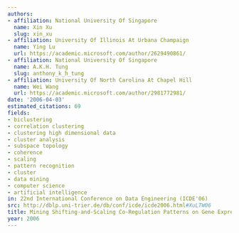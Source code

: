 ```yaml
---
authors:
- affiliation: National University Of Singapore
  name: Xin Xu
  slug: xin_xu
- affiliation: University Of Illinois At Urbana Champaign
  name: Ying Lu
  url: https://academic.microsoft.com/author/2629490861/
- affiliation: National University Of Singapore
  name: A.K.H. Tung
  slug: anthony_k_h_tung
- affiliation: University Of North Carolina At Chapel Hill
  name: Wei Wang
  url: https://academic.microsoft.com/author/2981772981/
date: '2006-04-03'
estimated_citations: 69
fields:
- biclustering
- correlation clustering
- clustering high dimensional data
- cluster analysis
- subspace topology
- coherence
- scaling
- pattern recognition
- cluster
- data mining
- computer science
- artificial intelligence
in: 22nd International Conference on Data Engineering (ICDE'06)
src: http://dblp.uni-trier.de/db/conf/icde/icde2006.html#XuLTW06
title: Mining Shifting-and-Scaling Co-Regulation Patterns on Gene Expression Profiles
year: 2006
---
```

